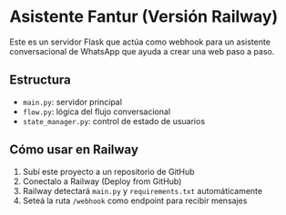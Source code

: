 
# Asistente Fantur (Versión Railway)

Este es un servidor Flask que actúa como webhook para un asistente conversacional de WhatsApp que ayuda a crear una web paso a paso.

## Estructura
- `main.py`: servidor principal
- `flow.py`: lógica del flujo conversacional
- `state_manager.py`: control de estado de usuarios

## Cómo usar en Railway
1. Subí este proyecto a un repositorio de GitHub
2. Conectalo a Railway (Deploy from GitHub)
3. Railway detectará `main.py` y `requirements.txt` automáticamente
4. Seteá la ruta `/webhook` como endpoint para recibir mensajes

